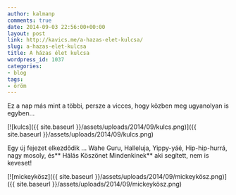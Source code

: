 ```yaml
---
author: kalmanp
comments: true
date: 2014-09-03 22:56:00+00:00
layout: post
link: http://kavics.me/a-hazas-elet-kulcsa/
slug: a-hazas-elet-kulcsa
title: A házas élet kulcsa
wordpress_id: 1037
categories:
- blog
tags:
- öröm
---
```


Ez a nap más mint a többi, persze a vicces, hogy közben meg ugyanolyan is egyben...

[![kulcs]({{ site.baseurl }}/assets/uploads/2014/09/kulcs.png)]({{ site.baseurl }}/assets/uploads/2014/09/kulcs.png)

Egy új fejezet elkezdődik ... Wahe Guru, Halleluja, Yippy-yáé, Hip-hip-hurrá, nagy mosoly, és** Hálás Köszönet Mindenkinek** aki segített, nem is keveset!

[![mickeykösz]({{ site.baseurl }}/assets/uploads/2014/09/mickeykösz.png)]({{ site.baseurl }}/assets/uploads/2014/09/mickeykösz.png)
